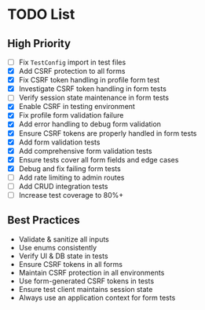 # TODO List
## High Priority
- [ ] Fix `TestConfig` import in test files
- [x] Add CSRF protection to all forms
- [x] Fix CSRF token handling in profile form test
- [x] Investigate CSRF token handling in form tests
- [ ] Verify session state maintenance in form tests
- [x] Enable CSRF in testing environment
- [x] Fix profile form validation failure
- [x] Add error handling to debug form validation
- [x] Ensure CSRF tokens are properly handled in form tests
- [x] Add form validation tests
- [x] Add comprehensive form validation tests
- [x] Ensure tests cover all form fields and edge cases
- [x] Debug and fix failing form tests
- [ ] Add rate limiting to admin routes
- [ ] Add CRUD integration tests
- [ ] Increase test coverage to 80%+

## Best Practices
- Validate & sanitize all inputs
- Use enums consistently
- Verify UI & DB state in tests
- Ensure CSRF tokens in all forms
- Maintain CSRF protection in all environments
- Use form-generated CSRF tokens in tests
- Ensure test client maintains session state
- Always use an application context for form tests

